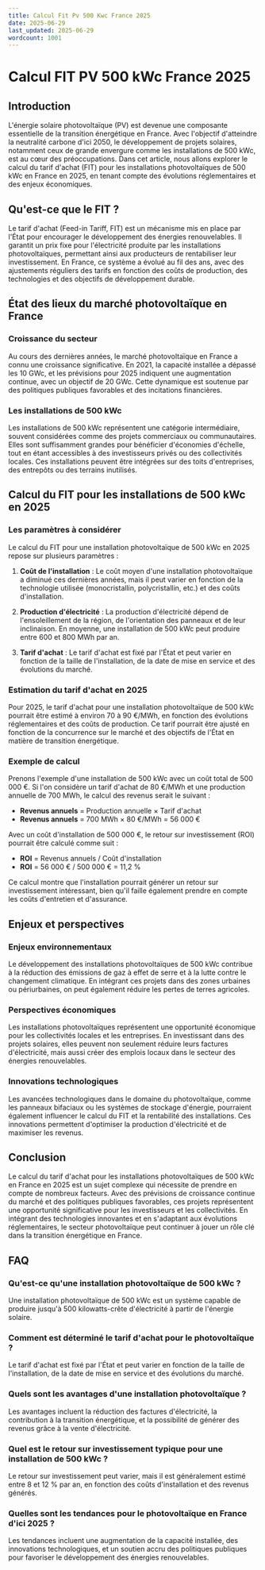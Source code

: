 ```yaml
---
title: Calcul Fit Pv 500 Kwc France 2025
date: 2025-06-29
last_updated: 2025-06-29
wordcount: 1001
---
```


# Calcul FIT PV 500 kWc France 2025

## Introduction

L'énergie solaire photovoltaïque (PV) est devenue une composante essentielle de la transition énergétique en France. Avec l'objectif d'atteindre la neutralité carbone d'ici 2050, le développement de projets solaires, notamment ceux de grande envergure comme les installations de 500 kWc, est au cœur des préoccupations. Dans cet article, nous allons explorer le calcul du tarif d'achat (FIT) pour les installations photovoltaïques de 500 kWc en France en 2025, en tenant compte des évolutions réglementaires et des enjeux économiques.

## Qu'est-ce que le FIT ?

Le tarif d'achat (Feed-in Tariff, FIT) est un mécanisme mis en place par l'État pour encourager le développement des énergies renouvelables. Il garantit un prix fixe pour l'électricité produite par les installations photovoltaïques, permettant ainsi aux producteurs de rentabiliser leur investissement. En France, ce système a évolué au fil des ans, avec des ajustements réguliers des tarifs en fonction des coûts de production, des technologies et des objectifs de développement durable.

## État des lieux du marché photovoltaïque en France

### Croissance du secteur

Au cours des dernières années, le marché photovoltaïque en France a connu une croissance significative. En 2021, la capacité installée a dépassé les 10 GWc, et les prévisions pour 2025 indiquent une augmentation continue, avec un objectif de 20 GWc. Cette dynamique est soutenue par des politiques publiques favorables et des incitations financières.

### Les installations de 500 kWc

Les installations de 500 kWc représentent une catégorie intermédiaire, souvent considérées comme des projets commerciaux ou communautaires. Elles sont suffisamment grandes pour bénéficier d'économies d'échelle, tout en étant accessibles à des investisseurs privés ou des collectivités locales. Ces installations peuvent être intégrées sur des toits d'entreprises, des entrepôts ou des terrains inutilisés.

## Calcul du FIT pour les installations de 500 kWc en 2025

### Les paramètres à considérer

Le calcul du FIT pour une installation photovoltaïque de 500 kWc en 2025 repose sur plusieurs paramètres :

1. **Coût de l'installation** : Le coût moyen d'une installation photovoltaïque a diminué ces dernières années, mais il peut varier en fonction de la technologie utilisée (monocristallin, polycristallin, etc.) et des coûts d'installation.

2. **Production d'électricité** : La production d'électricité dépend de l'ensoleillement de la région, de l'orientation des panneaux et de leur inclinaison. En moyenne, une installation de 500 kWc peut produire entre 600 et 800 MWh par an.

3. **Tarif d'achat** : Le tarif d'achat est fixé par l'État et peut varier en fonction de la taille de l'installation, de la date de mise en service et des évolutions du marché.

### Estimation du tarif d'achat en 2025

Pour 2025, le tarif d'achat pour une installation photovoltaïque de 500 kWc pourrait être estimé à environ 70 à 90 €/MWh, en fonction des évolutions réglementaires et des coûts de production. Ce tarif pourrait être ajusté en fonction de la concurrence sur le marché et des objectifs de l'État en matière de transition énergétique.

### Exemple de calcul

Prenons l'exemple d'une installation de 500 kWc avec un coût total de 500 000 €. Si l'on considère un tarif d'achat de 80 €/MWh et une production annuelle de 700 MWh, le calcul des revenus serait le suivant :

- **Revenus annuels** = Production annuelle × Tarif d'achat
- **Revenus annuels** = 700 MWh × 80 €/MWh = 56 000 €

Avec un coût d'installation de 500 000 €, le retour sur investissement (ROI) pourrait être calculé comme suit :

- **ROI** = Revenus annuels / Coût d'installation
- **ROI** = 56 000 € / 500 000 € = 11,2 %

Ce calcul montre que l'installation pourrait générer un retour sur investissement intéressant, bien qu'il faille également prendre en compte les coûts d'entretien et d'assurance.

## Enjeux et perspectives

### Enjeux environnementaux

Le développement des installations photovoltaïques de 500 kWc contribue à la réduction des émissions de gaz à effet de serre et à la lutte contre le changement climatique. En intégrant ces projets dans des zones urbaines ou périurbaines, on peut également réduire les pertes de terres agricoles.

### Perspectives économiques

Les installations photovoltaïques représentent une opportunité économique pour les collectivités locales et les entreprises. En investissant dans des projets solaires, elles peuvent non seulement réduire leurs factures d'électricité, mais aussi créer des emplois locaux dans le secteur des énergies renouvelables.

### Innovations technologiques

Les avancées technologiques dans le domaine du photovoltaïque, comme les panneaux bifaciaux ou les systèmes de stockage d'énergie, pourraient également influencer le calcul du FIT et la rentabilité des installations. Ces innovations permettent d'optimiser la production d'électricité et de maximiser les revenus.

## Conclusion

Le calcul du tarif d'achat pour les installations photovoltaïques de 500 kWc en France en 2025 est un sujet complexe qui nécessite de prendre en compte de nombreux facteurs. Avec des prévisions de croissance continue du marché et des politiques publiques favorables, ces projets représentent une opportunité significative pour les investisseurs et les collectivités. En intégrant des technologies innovantes et en s'adaptant aux évolutions réglementaires, le secteur photovoltaïque peut continuer à jouer un rôle clé dans la transition énergétique en France.

## FAQ

### Qu'est-ce qu'une installation photovoltaïque de 500 kWc ?

Une installation photovoltaïque de 500 kWc est un système capable de produire jusqu'à 500 kilowatts-crête d'électricité à partir de l'énergie solaire.

### Comment est déterminé le tarif d'achat pour le photovoltaïque ?

Le tarif d'achat est fixé par l'État et peut varier en fonction de la taille de l'installation, de la date de mise en service et des évolutions du marché.

### Quels sont les avantages d'une installation photovoltaïque ?

Les avantages incluent la réduction des factures d'électricité, la contribution à la transition énergétique, et la possibilité de générer des revenus grâce à la vente d'électricité.

### Quel est le retour sur investissement typique pour une installation de 500 kWc ?

Le retour sur investissement peut varier, mais il est généralement estimé entre 8 et 12 % par an, en fonction des coûts d'installation et des revenus générés.

### Quelles sont les tendances pour le photovoltaïque en France d'ici 2025 ?

Les tendances incluent une augmentation de la capacité installée, des innovations technologiques, et un soutien accru des politiques publiques pour favoriser le développement des énergies renouvelables.